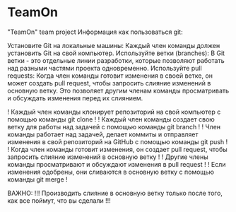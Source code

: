 # TeamOn
"TeamOn" team project
Информация как пользоваться git:

Установите Git на локальные машины: Каждый член команды должен установить Git на свой компьютер.
Используйте ветки (branches): В Git ветки - это отдельные линии разработки, которые позволяют работать над разными частями проекта одновременно.
Используйте pull requests: Когда член команды готовит изменения в своей ветке, он может создать pull request, чтобы запросить слияние изменений в основную ветку. Это позволяет другим членам команды просматривать и обсуждать изменения перед их слиянием.

! Каждый член команды клонирует репозиторий на свой компьютер с помощью команды git clone                                          !
! Каждый член команды создает свою ветку для работы над задачей с помощью команды git branch                                       !
! Член команды работает над задачей, делает коммиты и отправляет изменения в свой репозиторий на GitHub с помощью команды git push !
! Когда член команды готовит изменения, он создает pull request, чтобы запросить слияние изменений в основную ветку                !
! Другие члены команды просматривают и обсуждают изменения в pull request                                                          !
! Если изменения одобрены, они сливаются в основную ветку с помощью команды git merge                                              !

ВАЖНО:
!!! Производить слияние в основную ветку только после того, как все поймут, что вы сделали !!!
